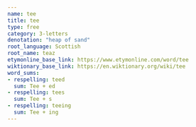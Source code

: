 ```yaml
---
name: tee
title: tee
type: free
category: 3-letters
denotation: "heap of sand"
root_language: Scottish
root_name: teaz
etymonline_base_link: https://www.etymonline.com/word/tee
wiktionary_base_link: https://en.wiktionary.org/wiki/tee
word_sums:
- respelling: teed
  sum: Tee + ed
- respelling: tees
  sum: Tee + s
- respelling: teeing
  sum: Tee + ing
---
```

